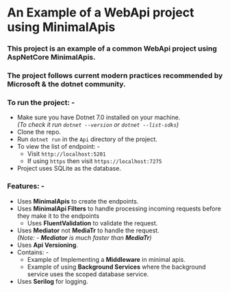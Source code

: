 # An Example of a WebApi project using MinimalApis

### This project is an example of a common WebApi project using AspNetCore MinimalApis.

### The project follows current modern practices recommended by Microsoft & the dotnet community.

### To run the project: -

- Make sure you have Dotnet 7.0 installed on your machine.  
  _(To check it run `dotnet --version` or `dotnet --list-sdks`)_
- Clone the repo.
- Run `dotnet run` in the `Api` directory of the project.
- To view the list of endpoint: -
  - Visit `http://localhost:5201`
  - If using `https` then visit `https://localhost:7275`
- Project uses SQLite as the database.

### Features: -

- Uses **MinimalApis** to create the endpoints.
- Uses **MinimalApi Filters** to handle processing incoming requests before they make it to the endpoints
  - Uses **FluentValidation** to validate the request.
- Uses **Mediator** not **MediaTr** to handle the request.  
  _(Note: - **Mediator** is much faster than **MediaTr**)_
- Uses **Api Versioning**.
- Contains: -
  - Example of Implementing a **Middleware** in minimal apis.
  - Example of using **Background Services** where the background service uses the scoped database service.
- Uses **Serilog** for logging.
